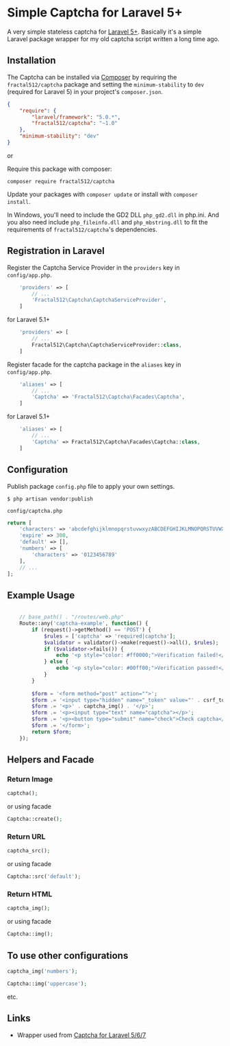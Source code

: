 # Simple Captcha for Laravel 5+
A very simple stateless captcha for [Laravel 5+](http://www.laravel.com/). Basically it's a simple Laravel package wrapper for my old captcha script written a long time ago.

## Installation
The Captcha can be installed via [Composer](http://getcomposer.org) by requiring the
`fractal512/captcha` package and setting the `minimum-stability` to `dev` (required for Laravel 5) in your
project's `composer.json`.

```json
{
    "require": {
        "laravel/framework": "5.0.*",
        "fractal512/captcha": "~1.0"
    },
    "minimum-stability": "dev"
}
```

or

Require this package with composer:
```
composer require fractal512/captcha
```

Update your packages with ```composer update``` or install with ```composer install```.

In Windows, you'll need to include the GD2 DLL `php_gd2.dll` in php.ini. And you also need include `php_fileinfo.dll` and `php_mbstring.dll` to fit the requirements of `fractal512/captcha`'s dependencies.

## Registration in Laravel
Register the Captcha Service Provider in the `providers` key in `config/app.php`.

```php
    'providers' => [
        // ...
        'Fractal512\Captcha\CaptchaServiceProvider',
    ]
```
for Laravel 5.1+
```php
    'providers' => [
        // ...
        Fractal512\Captcha\CaptchaServiceProvider::class,
    ]
```

Register facade for the captcha package in the `aliases` key in `config/app.php`.

```php
    'aliases' => [
        // ...
        'Captcha' => 'Fractal512\Captcha\Facades\Captcha',
    ]
```
for Laravel 5.1+
```php
    'aliases' => [
        // ...
        'Captcha' => Fractal512\Captcha\Facades\Captcha::class,
    ]
```

## Configuration
Publish package `config.php` file to apply your own settings.

```$ php artisan vendor:publish```

`config/captcha.php`

```php
return [
    'characters' => 'abcdefghijklmnopqrstuvwxyzABCDEFGHIJKLMNOPQRSTUVWXYZ0123456789',
    'expire' => 300,
    'default' => [],
    'numbers' => [
        'characters' => '0123456789'
    ],
    // ...
];
```

## Example Usage
```php

    // base_path() . "/routes/web.php"
    Route::any('captcha-example', function() {
        if (request()->getMethod() == 'POST') {
            $rules = ['captcha' => 'required|captcha'];
            $validator = validator()->make(request()->all(), $rules);
            if ($validator->fails()) {
                echo '<p style="color: #ff0000;">Verification failed!</p>';
            } else {
                echo '<p style="color: #00ff00;">Verification passed!</p>';
            }
        }
    
        $form = '<form method="post" action="">';
        $form .= '<input type="hidden" name="_token" value="' . csrf_token() . '">';
        $form .= '<p>' . captcha_img() . '</p>';
        $form .= '<p><input type="text" name="captcha"></p>';
        $form .= '<p><button type="submit" name="check">Check captcha</button></p>';
        $form .= '</form>';
        return $form;
    });
```

## Helpers and Facade
### Return Image
```php
captcha();
```
or using facade
```php
Captcha::create();
```

### Return URL
```php
captcha_src();
```
or using facade
```php
Captcha::src('default');
```

### Return HTML
```php
captcha_img();
```
or using facade
```php
Captcha::img();
```

## To use other configurations
```php
captcha_img('numbers');

Captcha::img('uppercase');
```
etc.


## Links
* Wrapper used from [Captcha for Laravel 5/6/7](https://github.com/mewebstudio/captcha)
